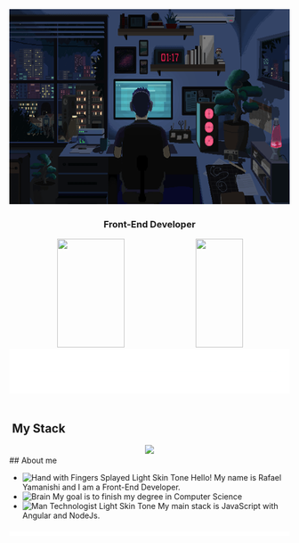 <div align="center">

  <img height="350em" src="./.github/assets/banner.gif"/>
  
</div>

<h3 align="center">
  Front-End Developer
</h3>

<div align="center">  
  
  <img width="49%" height="195px" src="https://github-readme-stats.vercel.app/api?username=Rafaelyama&show_icons=true&count_private=true&title_color=80F7D4&icon_color=9d00ff&text_color=c9d1d9&bg_color=0d1117&border_color=fff0" /> 
  
  <img width="41%" height="195px" src="https://github-readme-stats.vercel.app/api/top-langs/?username=Rafaelyama&layout=compact&title_color=80F7D4&text_color=fff&bg_color=0d1117&border_color=fff0" />
  
</div>

<img src="./.github/assets/lineBar.png" width="100%" height="80px"/>

<div><br />

## &nbsp;My Stack

<div align="center">

<img src="https://skillicons.dev/icons?i=vscode,html,css,js,angular,nodejs,git,github&theme=dark" />

</div>
## About me

- <img src="https://raw.githubusercontent.com/Tarikul-Islam-Anik/Animated-Fluent-Emojis/master/Emojis/Hand%20gestures/Hand%20with%20Fingers%20Splayed%20Light%20Skin%20Tone.png" alt="Hand with Fingers Splayed Light Skin Tone" width="25" height="25" /> Hello! My name is Rafael Yamanishi and I am a Front-End Developer. <br />
- <img src="https://raw.githubusercontent.com/Tarikul-Islam-Anik/Animated-Fluent-Emojis/master/Emojis/Hand%20gestures/Brain.png" alt="Brain" width="25" height="25" /> My goal is to finish my degree in Computer Science<br />
- <img src="https://raw.githubusercontent.com/Tarikul-Islam-Anik/Animated-Fluent-Emojis/master/Emojis/People%20with%20professions/Man%20Technologist%20Light%20Skin%20Tone.png" alt="Man Technologist Light Skin Tone" width="25" height="25" /> My main stack is JavaScript with Angular and NodeJs.<br />

<img src="./.github/assets/lineBar.png" width="100%" height="8px"/>
